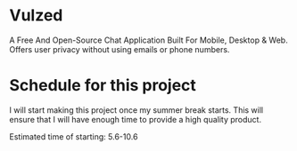 # Vulzed
A Free And Open-Source Chat Application Built For Mobile, Desktop &amp; Web. Offers user privacy without using emails or phone numbers.

# Schedule for this project
I will start making this project once my summer break starts. This will ensure that I will have enough time to provide a high quality product.

Estimated time of starting: 5.6-10.6
